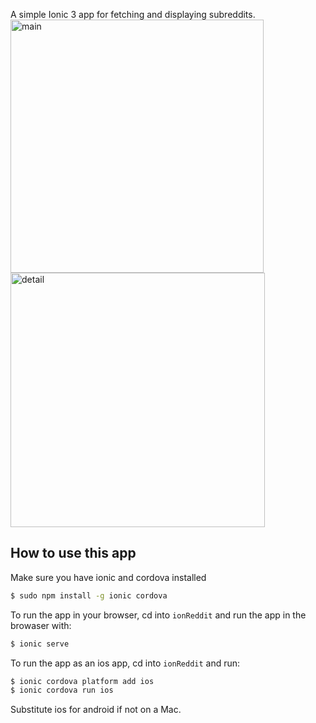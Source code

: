 A simple Ionic 3 app for fetching and displaying subreddits.
<img width="405" alt="main" src="https://user-images.githubusercontent.com/644354/29254090-9cee3ab6-8042-11e7-93e0-7542161e7402.png">
<img width="407" alt="detail" src="https://user-images.githubusercontent.com/644354/29254091-a2a891ae-8042-11e7-9e95-3d3aae0a5ae8.png">

## How to use this app

Make sure you have ionic and cordova installed

```bash
$ sudo npm install -g ionic cordova
```

To run the app in your browser, cd into `ionReddit` and run the app in the browaser with:

```bash
$ ionic serve
```

To run the app as an ios app, cd into `ionReddit` and run:

```bash
$ ionic cordova platform add ios
$ ionic cordova run ios
```

Substitute ios for android if not on a Mac.

